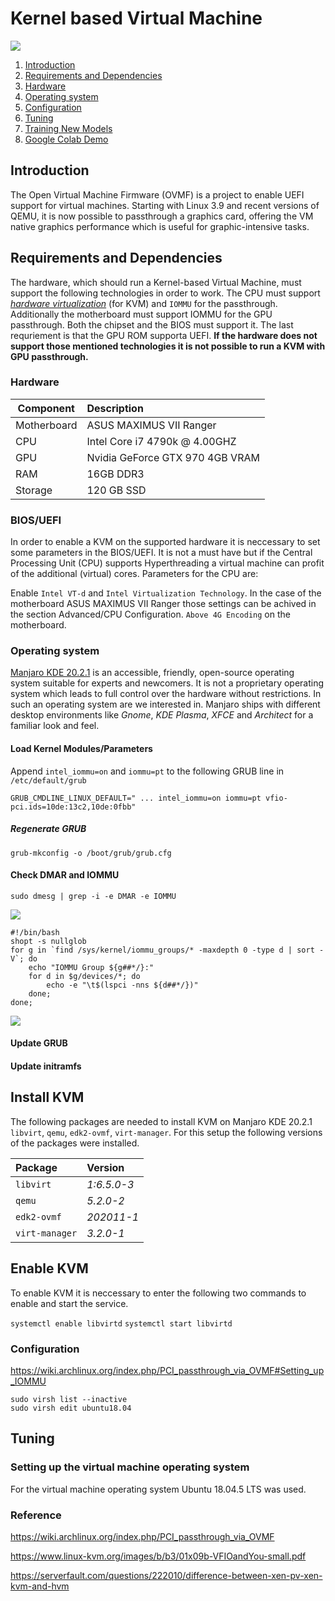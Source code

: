 # Kernel based Virtual Machine

![](https://i.imgur.com/ghfNbDH.png)

1. [Introduction](#introduction)
1. [Requirements and Dependencies](#requirements-and-dependencies)
1. [Hardware](#hardware)
1. [Operating system](#operating-system)
1. [Configuration](#configuration)
1. [Tuning](#tuning)
1. [Training New Models](#training-new-models)
1. [Google Colab Demo](#google-colab-demo)

## Introduction
The Open Virtual Machine Firmware (OVMF) is a project to enable UEFI support for virtual machines. Starting with Linux 3.9 and recent versions of QEMU, it is now possible to passthrough a graphics card, offering the VM native graphics performance which is useful for graphic-intensive tasks. 

## Requirements and Dependencies
The hardware, which should run a Kernel-based Virtual Machine, must support the following technologies in order to work. The CPU must support [*hardware virtualization*](https://ark.intel.com/content/www/us/en/ark/search/featurefilter.html?productType=873&0_VTD=True) (for KVM) and `IOMMU` for the passthrough. Additionally the motherboard must support IOMMU for the GPU passthrough. Both the chipset and the BIOS must support it. The last requriement is that the GPU ROM supporta UEFI. **If the hardware does not support those mentioned technologies it is not possible to run a KVM with GPU passthrough.**

### Hardware
| Component   | Description                     |
| ----------- |:------------------------------- |
| Motherboard | ASUS MAXIMUS VII Ranger         |
| CPU         | Intel Core i7 4790k @ 4.00GHZ   |
| GPU         | Nvidia GeForce GTX 970 4GB VRAM |
| RAM         | 16GB DDR3                       |
| Storage     | 120 GB SSD                      |

### BIOS/UEFI
In order to enable a KVM on the supported hardware it is neccessary to set some parameters in the BIOS/UEFI. It is not a must have but if the Central Processing Unit (CPU) supports Hyperthreading a virtual machine can profit of the additional (virtual) cores. Parameters for the CPU are:

Enable `Intel VT-d` and `Intel Virtualization Technology`. In the case of the motherboard ASUS MAXIMUS VII Ranger those settings can be achived in the section Advanced/CPU Configuration. `Above 4G Encoding` on the motherboard.

### Operating system
[Manjaro KDE 20.2.1](https://manjaro.org/download/#kde-plasma) is an accessible, friendly, open-source operating system suitable for experts and newcomers. It is not a proprietary operating system which leads to full control over the hardware without restrictions. In such an operating system are we interested in. Manjaro ships with different desktop environments like *Gnome*, *KDE Plasma*, *XFCE* and *Architect* for a familiar look and feel.

#### Load Kernel Modules/Parameters
Append `intel_iommu=on` and `iommu=pt` to the following GRUB line in `/etc/default/grub`

```shell=
GRUB_CMDLINE_LINUX_DEFAULT=" ... intel_iommu=on iommu=pt vfio-pci.ids=10de:13c2,10de:0fbb"
```

##### Regenerate GRUB

```shell=
grub-mkconfig -o /boot/grub/grub.cfg
```

#### Check DMAR and IOMMU

```shell=
sudo dmesg | grep -i -e DMAR -e IOMMU  
```
![](https://i.imgur.com/paxsrMd.png)

```shell=
#!/bin/bash
shopt -s nullglob
for g in `find /sys/kernel/iommu_groups/* -maxdepth 0 -type d | sort -V`; do
    echo "IOMMU Group ${g##*/}:"
    for d in $g/devices/*; do
        echo -e "\t$(lspci -nns ${d##*/})"
    done;
done;
```
![](https://i.imgur.com/l0oL8dG.png)

#### Update GRUB

#### Update initramfs

## Install KVM
The following packages are needed to install KVM on Manjaro KDE 20.2.1 `libvirt`, `qemu`, `edk2-ovmf`, `virt-manager`. For this setup the following versions of the packages were installed.



| Package        | Version     |
|:-------------- |:----------- |
| `libvirt`      | *1:6.5.0-3* |
| `qemu`         | *5.2.0-2*   |
| `edk2-ovmf`    | *202011-1*  |
| `virt-manager` | *3.2.0-1*   |


## Enable KVM
To enable KVM it is neccessary to enter the following two commands to enable and start the service.

`systemctl enable libvirtd`
`systemctl start libvirtd`

### Configuration
https://wiki.archlinux.org/index.php/PCI_passthrough_via_OVMF#Setting_up_IOMMU

```shell=
sudo virsh list --inactive
sudo virsh edit ubuntu18.04
```

## Tuning


### Setting up the virtual machine operating system
For the virtual machine operating system Ubuntu 18.04.5 LTS was used.


### Reference
https://wiki.archlinux.org/index.php/PCI_passthrough_via_OVMF

https://www.linux-kvm.org/images/b/b3/01x09b-VFIOandYou-small.pdf

https://serverfault.com/questions/222010/difference-between-xen-pv-xen-kvm-and-hvm
